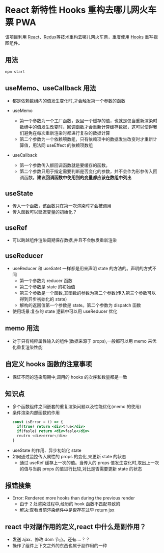 # React 新特性 Hooks 重构去哪儿网火车票 PWA

该项目利用 [React](https://reactjs.org)、[Redux](https://redux.js.org/)等技术重构去哪儿网火车票，重度使用 [Hooks](https://reactjs.org/docs/hooks-intro.html) 重写视图组件。

## 用法

```sh
npm start
```

## useMemo、useCallback 用法

- 都是依赖数组内的值发生变化时,才会触发第一个参数的函数
- useMemo
  - 第一个参数为一个工厂函数，返回一个缓存的值，也就是仅当重新渲染时数组中的值发生改变时，回调函数才会重新计算缓存数据，这可以使得我们避免在每次重新渲染时都进行复杂的数据计算
  - 第二个参数为一个依赖项数组，只有依赖项中的数据发生改变时才重新计算值，用法同 useEffect 的依赖项数组
- useCallback

  - 第一个参数传入额回调函数就是要缓存的函数。
  - 第二个参数只用于指定需要判断是否变化的参数，并不会作为形参传入回调函数。**建议回调函数中使用到的变量都应该在数组中列出**

## useState

- 传入一个函数，该函数只在第一次渲染时才会被调用
- 传入函数可以延迟变量的初始化？

## useRef

- 可以跨越组件渲染周期保存数据,并且不会触发重新渲染

## useReducer

- useReducer 和 useSatet 一样都是用来声明 state 的方法的。声明的方式不同
  - 第一个参数为 reducer 函数
  - 第二个参数是 state 的初始值
  - 第三个参数是一个函数,其函数的参数为第二个参数(传入第三个参数可以得到异步初始化的 state)
  - 解构的返回值第一个参数是 state。第二个参数为 dispatch 函数
- 使用场景:复杂的 state 逻辑中可以用 useReducer 优化

## memo 用法

- 对于只有纯粹属性输入的组件(数据来源于 props),一般都可以用 memo 来优化重复渲染性能

## 自定义 hooks 函数的注意事项

- 保证不同的渲染周期中,调用的 hooks 的次序和数量都是一致

## 知识点

- 多个函数组件之间嵌套的重复渲染问题以及性能优化(memo 的使用)
- 条件渲染内部函数的作用
  ```jsx
  const isError = () => {
    if(true) return <div>true</div>
    if(fasle) return <div>fasle</div>
    reutrn <div>error</div>
  }
  ```
- useState 的作用、异步初始化 state
- 如何通过监控传入属性的 props 的变化,来更新 state 的状态
  - 通过 useRef 缓存上一次的值。当传入的 props 值发生变化时,取出上一次的值与当前 props 的值进行比较,对比是否需要更新 state 的状态

## 报错搜集

- Error: Rendered more hooks than during the previous render
  - 由于 2 处渲染过程中,经历的 hook 函数不匹配导致的
  - 解决:查看当前渲染组件中是否存在过早 return jsx

## react 中对副作用的定义,react 中什么是副作用？

- 发送 ajax、修改 dom 节点。还有....？？
- 操作了组件上下文之外的东西也属于副作用的一种
